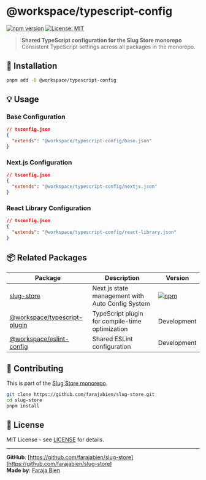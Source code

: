 # @workspace/typescript-config

[![npm version](https://badge.fury.io/js/%40workspace%2Ftypescript-config.svg)](https://badge.fury.io/js/%40workspace%2Ftypescript-config)
[![License: MIT](https://img.shields.io/badge/License-MIT-yellow.svg)](https://opensource.org/licenses/MIT)

> **Shared TypeScript configuration for the Slug Store monorepo**  
> Consistent TypeScript settings across all packages in the monorepo.

## 🚀 Installation

```bash
pnpm add -D @workspace/typescript-config
```

## 💡 Usage

### Base Configuration
```json
// tsconfig.json
{
  "extends": "@workspace/typescript-config/base.json"
}
```

### Next.js Configuration
```json
// tsconfig.json
{
  "extends": "@workspace/typescript-config/nextjs.json"
}
```

### React Library Configuration
```json
// tsconfig.json
{
  "extends": "@workspace/typescript-config/react-library.json"
}
```

## 📦 Related Packages

| Package | Description | Version |
|---------|-------------|---------|
| [slug-store](https://www.npmjs.com/package/slug-store) | Next.js state management with Auto Config System | [![npm](https://img.shields.io/npm/v/slug-store.svg)](https://www.npmjs.com/package/slug-store) |
| [@workspace/typescript-plugin](../typescript-plugin) | TypeScript plugin for compile-time optimization | Development |
| [@workspace/eslint-config](../eslint-config) | Shared ESLint configuration | Development |

## 🤝 Contributing

This is part of the [Slug Store monorepo](https://github.com/farajabien/slug-store).

```bash
git clone https://github.com/farajabien/slug-store.git
cd slug-store
pnpm install
```

## 📄 License

MIT License - see [LICENSE](LICENSE) for details.

---

**GitHub**: [https://github.com/farajabien/slug-store](https://github.com/farajabien/slug-store)  
**Made by**: [Faraja Bien](https://github.com/farajabien)
